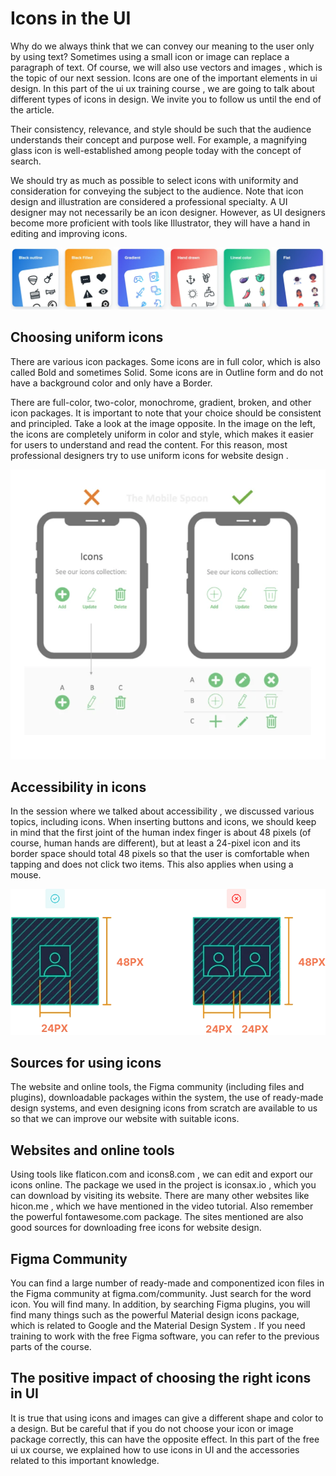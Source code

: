 # Icons in the UI

Why do we always think that we can convey our meaning to the user only by using text? Sometimes using a small icon or image can replace a paragraph of text. Of course, we will also use vectors and images , which is the topic of our next session. Icons are one of the important elements in ui design. In this part of the ui ux training course , we are going to talk about different types of icons in design. We invite you to follow us until the end of the article.

Their consistency, relevance, and style should be such that the audience understands their concept and purpose well. For example, a magnifying glass icon is well-established among people today with the concept of search.

We should try as much as possible to select icons with uniformity and consideration for conveying the subject to the audience. Note that icon design and illustration are considered a professional specialty. A UI designer may not necessarily be an icon designer. However, as UI designers become more proficient with tools like Illustrator, they will have a hand in editing and improving icons.

![Proper use of icon packages in UI](icon-types.webp)

## Choosing uniform icons

There are various icon packages. Some icons are in full color, which is also called Bold and sometimes Solid. Some icons are in Outline form and do not have a background color and only have a Border.

There are full-color, two-color, monochrome, gradient, broken, and other icon packages. It is important to note that your choice should be consistent and principled. Take a look at the image opposite. In the image on the left, the icons are completely uniform in color and style, which makes it easier for users to understand and read the content. For this reason, most professional designers try to use uniform icons for website design .

![Different types of icons include: bold, solid, outline](system-icons.webp)

## Accessibility in icons

In the session where we talked about accessibility , we discussed various topics, including icons. When inserting buttons and icons, we should keep in mind that the first joint of the human index finger is about 48 pixels (of course, human hands are different), but at least a 24-pixel icon and its border space should total 48 pixels so that the user is comfortable when tapping and does not click two items. This also applies when using a mouse.

![Using icons according to accessibility law](contrast-button.webp)

## Sources for using icons

The website and online tools, the Figma community (including files and plugins), downloadable packages within the system, the use of ready-made design systems, and even designing icons from scratch are available to us so that we can improve our website with suitable icons.

## Websites and online tools

Using tools like flaticon.com and icons8.com , we can edit and export our icons online. The package we used in the project is iconsax.io , which you can download by visiting its website. There are many other websites like hicon.me , which we have mentioned in the video tutorial. Also remember the powerful fontawesome.com package. The sites mentioned are also good sources for downloading free icons for website design.

## Figma Community

You can find a large number of ready-made and componentized icon files in the Figma community at figma.com/community. Just search for the word icon. You will find many. In addition, by searching Figma plugins, you will find many things such as the powerful Material design icons package, which is related to Google and the Material Design System . If you need training to work with the free Figma software, you can refer to the previous parts of the course.

## The positive impact of choosing the right icons in UI

It is true that using icons and images can give a different shape and color to a design. But be careful that if you do not choose your icon or image package correctly, this can have the opposite effect.
In this part of the free ui ux course, we explained how to use icons in UI and the accessories related to this important knowledge.
